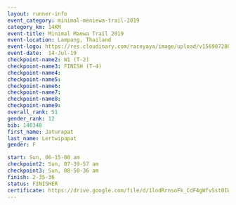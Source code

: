 ```yaml
---
layout: runner-info 
event_category: minimal-meniewa-trail-2019 
category_km: 14KM 
event-title: Minimal Maewa Trail 2019 
event-location: Lampang, Thailand 
event-logo: https://res.cloudinary.com/raceyaya/image/upload/v1569072805/logo/minimal-trail_ktnvsp.jpg 
event-date:  14-Jul-19 
checkpoint-name2: W1 (T-2) 
checkpoint-name3: FINISH (T-4) 
checkpoint-name4: 
checkpoint-name5: 
checkpoint-name6: 
checkpoint-name7: 
checkpoint-name8: 
checkpoint-name9: 
overall_rank: 51
gender_rank: 12
bib: 140348
first_name: Jaturapat
last_name: Lertwipapat
gender: F

start: Sun, 06-15-00 am
checkpoint2: Sun, 07-39-57 am
checkpoint3: Sun, 08-50-36 am
finish: 2-35-36
status: FINISHER
certificate: https://drive.google.com/file/d/1lodRrnsoFk_CdF4gWfvSst0IWy1V2muJ/view?usp=sharing
---
```

